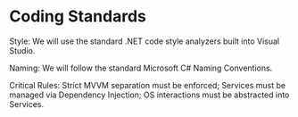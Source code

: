 # Coding Standards
Style: We will use the standard .NET code style analyzers built into Visual Studio.

Naming: We will follow the standard Microsoft C# Naming Conventions.

Critical Rules: Strict MVVM separation must be enforced; Services must be managed via Dependency Injection; OS interactions must be abstracted into Services.
